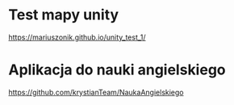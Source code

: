 # Test mapy unity

https://mariuszonik.github.io/unity_test_1/

# Aplikacja do nauki angielskiego 
https://github.com/krystianTeam/NaukaAngielskiego
